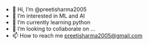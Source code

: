 - 👋 Hi, I’m @preetisharma2005
- 👀 I’m interested in ML and AI
- 🌱 I’m currently learning python
- 💞️ I’m looking to collaborate on ...
- 📫 How to reach me preetisharma2005@gmail.com

<!---
preetisharma2005/preetisharma2005 is a ✨ special ✨ repository because its `README.md` (this file) appears on your GitHub profile.
You can click the Preview link to take a look at your changes.
--->
